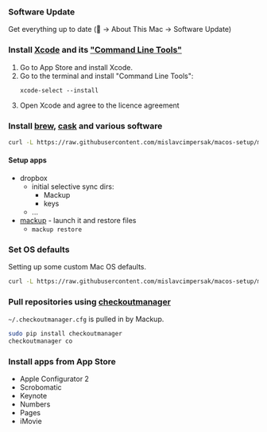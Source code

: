 ### Software Update
Get everything up to date ( -> About This Mac -> Software Update)

### Install [Xcode](https://developer.apple.com/xcode/) and its ["Command Line Tools"](https://developer.apple.com/downloads/index.action)

1. Go to App Store and install Xcode.
2. Go to the terminal and install "Command Line Tools":
    ```
    xcode-select --install
    ```
3. Open Xcode and agree to the licence agreement

### Install [brew](http://brew.sh/), [cask](http://caskroom.io/) and various software
```sh
curl -L https://raw.githubusercontent.com/mislavcimpersak/macos-setup/master/software.sh | bash
```

#### Setup apps
- dropbox
	* initial selective sync dirs:
		+ Mackup
		+ keys
	* ...
- [mackup](https://github.com/lra/mackup) - launch it and restore files
	* `mackup restore`

### Set OS defaults
Setting up some custom Mac OS defaults.
```sh
curl -L https://raw.githubusercontent.com/mislavcimpersak/macos-setup/master/os_defaults.sh | bash
```

### Pull repositories using [checkoutmanager](https://github.com/reinout/checkoutmanager)

`~/.checkoutmanager.cfg` is pulled in by Mackup.

```sh
sudo pip install checkoutmanager
checkoutmanager co
```

### Install apps from App Store
- Apple Configurator 2
- Scrobomatic
- Keynote
- Numbers
- Pages
- iMovie
